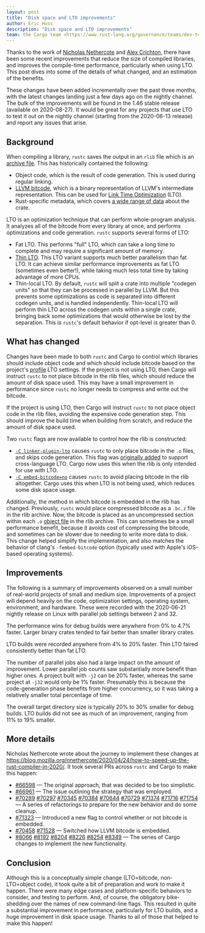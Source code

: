 ```yaml
---
layout: post
title: "Disk space and LTO improvements"
author: Eric Huss
description: "Disk space and LTO improvements"
team: the Cargo team <https://www.rust-lang.org/governance/teams/dev-tools#cargo>
---
```


Thanks to the work of [Nicholas Nethercote] and [Alex Crichton], there have been some recent improvements that reduce the size of compiled libraries, and improves the compile-time performance, particularly when using LTO. This post dives into some of the details of what changed, and an estimation of the benefits.

These changes have been added incrementally over the past three months, with the latest changes landing just a few days ago on the nightly channel. The bulk of the improvements will be found in the 1.46 stable release (available on 2020-08-27). It would be great for any projects that use LTO to test it out on the nightly channel (starting from the 2020-06-13 release) and report any issues that arise.

[Nicholas Nethercote]: https://github.com/nnethercote
[Alex Crichton]: https://github.com/alexcrichton/

## Background

When compiling a library, `rustc` saves the output in an `rlib` file which is an [archive file]. This has historically contained the following:

* Object code, which is the result of code generation. This is used during regular linking.
* [LLVM bitcode], which is a binary representation of LLVM's intermediate representation. This can be used for [Link Time Optimization] (LTO).
* Rust-specific metadata, which covers [a wide range of data][metadata] about the crate.

LTO is an optimization technique that can perform whole-program analysis. It analyzes all of the bitcode from every library at once, and performs optimizations and code generation. `rustc` supports several forms of LTO:

* Fat LTO. This performs "full" LTO, which can take a long time to complete and may require a significant amount of memory.
* [Thin LTO]. This LTO variant supports much better parallelism than fat LTO. It can achieve similar performance improvements as fat LTO (sometimes even better!), while taking much less total time by taking advantage of more CPUs.
* Thin-local LTO. By default, `rustc` will split a crate into multiple "codegen units" so that they can be processed in parallel by LLVM. But this prevents some optimizations as code is separated into different codegen units, and is handled independently. Thin-local LTO will perform thin LTO across the codegen units within a single crate, bringing back some optimizations that would otherwise be lost by the separation. This is `rustc`'s default behavior if opt-level is greater than 0.

## What has changed

Changes have been made to both `rustc` and Cargo to control which libraries should include object code and which should include bitcode based on the project's [profile] LTO settings. If the project is not using LTO, then Cargo will instruct `rustc` to not place bitcode in the rlib files, which should reduce the amount of disk space used. This may have a small improvement in performance since `rustc` no longer needs to compress and write out the bitcode.

If the project is using LTO, then Cargo will instruct `rustc` to not place object code in the rlib files, avoiding the expensive code generation step. This should improve the build time when building from scratch, and reduce the amount of disk space used.

Two `rustc` flags are now available to control how the rlib is constructed:

* [`-C linker-plugin-lto`] causes `rustc` to only place bitcode in the `.o` files, and skips code generation. This flag was [originally added][linker-plugin-lto-track] to support cross-language LTO. Cargo now uses this when the rlib is only intended for use with LTO.
* [`-C embed-bitcode=no`] causes `rustc` to avoid placing bitcode in the rlib altogether. Cargo uses this when LTO is not being used, which reduces some disk space usage.

Additionally, the method in which bitcode is embedded in the rlib has changed. Previously, `rustc` would place compressed bitcode as a `.bc.z` file in the rlib archive. Now, the bitcode is placed as an uncompressed section within each `.o` [object file] in the rlib archive. This can sometimes be a small performance benefit, because it avoids cost of compressing the bitcode, and sometimes can be slower due to needing to write more data to disk. This change helped simplify the implementation, and also matches the behavior of clang's `-fembed-bitcode` option (typically used with Apple's iOS-based operating systems).

## Improvements

The following is a summary of improvements observed on a small number of real-world projects of small and medium size. Improvements of a project will depend heavily on the code, optimization settings, operating system, environment, and hardware. These were recorded with the 2020-06-21 nightly release on Linux with parallel job settings between 2 and 32.

The performance wins for debug builds were anywhere from 0% to 4.7% faster. Larger binary crates tended to fair better than smaller library crates.

LTO builds were recorded anywhere from 4% to 20% faster. Thin LTO faired consistently better than fat LTO.

The number of parallel jobs also had a large impact on the amount of improvement. Lower parallel job counts saw substantially more benefit than higher ones. A project built with `-j2` can be 20% faster, whereas the same project at `-j32` would only be 1% faster. Presumably this is because the code-generation phase benefits from higher concurrency, so it was taking a relatively smaller total percentage of time.

The overall target directory size is typically 20% to 30% smaller for debug builds. LTO builds did not see as much of an improvement, ranging from 11% to 19% smaller.

## More details

Nicholas Nethercote wrote about the journey to implement these changes at <https://blog.mozilla.org/nnethercote/2020/04/24/how-to-speed-up-the-rust-compiler-in-2020/>. It took several PRs across `rustc` and Cargo to make this happen:

- [#66598](https://github.com/rust-lang/rust/pull/66598) — The original approach, that was decided to be too simplistic.
- [#66961](https://github.com/rust-lang/rust/issues/66961) — The issue outlining the strategy that was employed.
- [#70289](https://github.com/rust-lang/rust/pull/70289)
  [#70297](https://github.com/rust-lang/rust/pull/70297)
  [#70345](https://github.com/rust-lang/rust/pull/70345)
  [#70384](https://github.com/rust-lang/rust/pull/70384)
  [#70644](https://github.com/rust-lang/rust/pull/70644)
  [#70729](https://github.com/rust-lang/rust/pull/70729)
  [#71374](https://github.com/rust-lang/rust/pull/71374)
  [#71716](https://github.com/rust-lang/rust/pull/71716)
  [#71754](https://github.com/rust-lang/rust/pull/71754) — A series of refactorings to prepare for the new behavior and do some cleanup.
- [#71323](https://github.com/rust-lang/rust/pull/71323) — Introduced a new flag to control whether or not bitcode is embedded.
- [#70458](https://github.com/rust-lang/rust/pull/70458) [#71528](https://github.com/rust-lang/rust/pull/71528) — Switched how LLVM bitcode is embedded.
- [#8066](https://github.com/rust-lang/cargo/pull/8066)
  [#8192](https://github.com/rust-lang/cargo/pull/8192)
  [#8204](https://github.com/rust-lang/cargo/pull/8204)
  [#8226](https://github.com/rust-lang/cargo/pull/8226)
  [#8254](https://github.com/rust-lang/cargo/pull/8254)
  [#8349](https://github.com/rust-lang/cargo/pull/8349) — The series of Cargo changes to implement the new functionality.

## Conclusion

Although this is a conceptually simple change (LTO=bitcode, non-LTO=object code), it took quite a bit of preparation and work to make it happen. There were many edge cases and platform-specific behaviors to consider, and testing to perform. And, of course, the obligatory bike-shedding over the names of new command-line flags. This resulted in quite a substantial improvement in performance, particularly for LTO builds, and a huge improvement in disk space usage. Thanks to all of those that helped to make this happen!

[archive file]: https://en.wikipedia.org/wiki/Ar_(Unix)
[LLVM bitcode]: https://llvm.org/docs/BitCodeFormat.html
[Link Time Optimization]: https://llvm.org/docs/LinkTimeOptimization.html
[Thin LTO]: http://blog.llvm.org/2016/06/thinlto-scalable-and-incremental-lto.html
[profile]: https://doc.rust-lang.org/cargo/reference/profiles.html
[object file]: https://en.wikipedia.org/wiki/Object_file
[`-C linker-plugin-lto`]: https://doc.rust-lang.org/nightly/rustc/codegen-options/#linker-plugin-lto
[`-C embed-bitcode=no`]: https://doc.rust-lang.org/nightly/rustc/codegen-options/#embed-bitcode
[metadata]: https://github.com/rust-lang/rust/blob/0b66a89735305ebac93894461559576495ab920e/src/librustc_metadata/rmeta/mod.rs#L172-L214
[linker-plugin-lto-track]: https://github.com/rust-lang/rust/issues/49879
